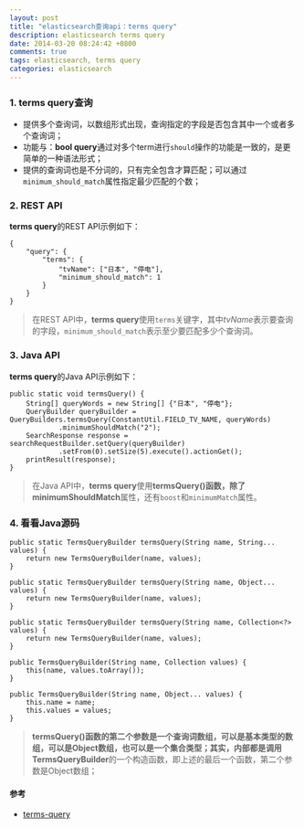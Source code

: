 ```yaml
---
layout: post
title: "elasticsearch查询api：terms query"
description: elasticsearch terms query
date: 2014-03-20 08:24:42 +0800
comments: true
tags: elasticsearch, terms query
categories: elasticsearch
---
```


### 1. terms query查询

+ 提供多个查询词，以数组形式出现，查询指定的字段是否包含其中一个或者多个查询词；
+ 功能与：**bool query**通过对多个term进行`should`操作的功能是一致的，是更简单的一种语法形式；
+ 提供的查询词也是不分词的，只有完全包含才算匹配；可以通过`minimum_should_match`属性指定最少匹配的个数；

### 2. REST API

**terms query**的REST API示例如下：

	{
		"query": {
			"terms": {
				"tvName": ["日本", "停电"],
				"minimum_should_match": 1
			}
		}
	}

> 在REST API中，**terms query**使用`terms`关键字，其中*tvName*表示要查询的字段，`minimum_should_match`表示至少要匹配多少个查询词。

### 3. Java API

**terms query**的Java API示例如下：

	public static void termsQuery() {
		String[] queryWords = new String[] {"日本", "停电"};
		QueryBuilder queryBuilder = QueryBuilders.termsQuery(ConstantUtil.FIELD_TV_NAME, queryWords)
				.minimumShouldMatch("2");
		SearchResponse response = searchRequestBuilder.setQuery(queryBuilder)
				.setFrom(0).setSize(5).execute().actionGet();
		printResult(response);
	}

> 在Java API中，**terms query**使用**termsQuery()**函数，除了**minimumShouldMatch**属性，还有`boost`和`minimumMatch`属性。

### 4. 看看Java源码

    public static TermsQueryBuilder termsQuery(String name, String... values) {
        return new TermsQueryBuilder(name, values);
    }

    public static TermsQueryBuilder termsQuery(String name, Object... values) {
        return new TermsQueryBuilder(name, values);
    }

    public static TermsQueryBuilder termsQuery(String name, Collection<?> values) {
        return new TermsQueryBuilder(name, values);
    }

    public TermsQueryBuilder(String name, Collection values) {
        this(name, values.toArray());
    }

    public TermsQueryBuilder(String name, Object... values) {
        this.name = name;
        this.values = values;
    }

> **termsQuery()**函数的第二个参数是一个查询词数组，可以是基本类型的数组，可以是Object数组，也可以是一个集合类型；其实，内部都是调用**TermsQueryBuilder**的一个构造函数，即上述的最后一个函数，第二个参数是Object数组；

#### 参考

+ [terms-query](http://www.elasticsearch.org/guide/en/elasticsearch/reference/current/query-dsl-terms-query.html)

